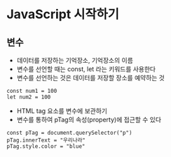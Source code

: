 # JavaScript 시작하기

## 변수

- 데이터를 저장하는 기억장소, 기억장소의 이름
- 변수를 선언할 때는 const, let 라는 키워드를 사용한다
- 변수를 선언하는 것은 데이터를 저장할 장소를 예약하는 것

```
const num1 = 100
let num2 = 100
```

- HTML tag 요소를 변수에 보관하기
- 변수를 통하여 pTag의 속성(property)에 접근할 수 있다

```
const pTag = document.querySelector("p")
pTag.innerText = "우리나라"
pTag.style.color = "blue"
```
